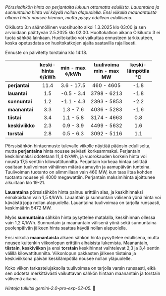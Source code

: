 *Pörssisähkön hinta on perjantaita lukuun ottamatta edullista. Lauantaina ja sunnuntaina hinta voi käydä nollan alapuolella. Ensi viikolla maanantaista alkaen hinta nousee hieman, mutta pysyy edelleen edullisena.*


Olkiluoto 3:n säännöllinen vuosihuolto alkoi 1.3.2025 klo 03:00 ja sen arvioidaan päättyvän 2.5.2025 klo 02:00. Huoltokatkon aikana Olkiluoto 3 ei tuota sähköä lainkaan. Huoltokatko voi vaikuttaa ennusteen tarkkuuteen, koska opetusdataa on huoltokatkojen ajalta saatavilla rajallisesti.

Ennuste on päivitetty torstaina klo 14:18.

|   | keski-<br>hinta<br>¢/kWh | min - max<br>¢/kWh | tuulivoima<br>min - max<br>MW | keski-<br>lämpötila<br>°C |
|:-------------|:----------------:|:----------------:|:-------------:|:-------------:|
| **perjantai**  | 11.4 | 3.6 - 17.5  | 460 - 4605  | -1.8 |
| **lauantai**   | 1.5  | -0.5 - 3.4  | 3798 - 6213 | -1.8 |
| **sunnuntai**  | 1.2  | -1.1 - 4.3  | 2393 - 5853 | -2.2 |
| **maanantai** | 3.3  | 1.3 - 7.6  | 4036 - 5283 | -1.6 |
| **tiistai**   | 3.4  | 1.1 - 5.8  | 3174 - 4663 | 0.8  |
| **keskiviikko**| 2.3  | 0.9 - 3.9  | 4499 - 5632 | 1.6  |
| **torstai**   | 2.8  | 0.5 - 6.3  | 3092 - 5116 | 1.1  |

Pörssisähkön hintaennuste tulevalle viikolle näyttää pääosin edulliselta, mutta **perjantaina** hinta nousee selvästi korkeammaksi. Perjantain keskihinnaksi odotetaan 11,4 ¢/kWh, ja vuorokauden korkein hinta voi nousta 17,5 senttiin kilowattitunnilta. Perjantain korkeaa hintaa selittää osaltaan tuulivoiman vähäinen määrä aamuyön ja aamupäivän tunteina. Tuulivoiman tuotanto on alimmillaan vain 460 MW, kun taas iltaa kohden tuotanto nousee yli 4000 megawattiin. Perjantain maksimihinta ajoittunee alkuiltaan klo 19-21.

**Lauantaina** pörssisähkön hinta painuu erittäin alas, ja keskihinnaksi ennakoidaan vain 1,5 ¢/kWh. Lauantain ja sunnuntain välisenä yönä hinta voi käväistä jopa nollan alapuolella. Lauantaina tuulivoimaa on tarjolla runsaasti, keskimäärin 5472 MW.

Myös **sunnuntaina** sähkön hinta pysyttelee matalalla, keskihinnan ollessa vain 1,2 ¢/kWh. Sunnuntain ja maanantain välisenä yönä sekä sunnuntaina puolenpäivän jälkeen hinta saattaa käydä nollan alapuolella.

Ensi viikolla **maanantaista** alkaen sähkön hinta pysyttelee edullisena, mutta nousee kuitenkin viikonlopun erittäin alhaisista lukemista. Maanantain, **tiistain**, **keskiviikon** ja ensi **torstain** keskihinnat vaihtelevat 2,3 ja 3,4 sentin välillä kilowattitunnilta. Viikonlopun pakkasten jälkeen tiistaina ja keskiviikkona päivän keskilämpötila nousee nollan yläpuolelle.

Koko viikon tarkastelujaksolla tuulivoimaa on tarjolla varsin runsaasti, eikä sen odoteta merkittävästi vaikuttavan sähkön hintaan maanantain ja torstain välisenä aikana.

*Hintoja tulkitsi gemini-2.0-pro-exp-02-05.* 🍃

